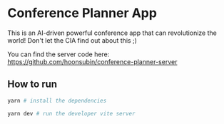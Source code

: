 # Conference Planner App

This is an AI-driven powerful conference app that can revolutionize the world!
Don't let the CIA find out about this ;)

You can find the server code here: <https://github.com/hoonsubin/conference-planner-server>

## How to run

```bash
yarn # install the dependencies

yarn dev # run the developer vite server
```
